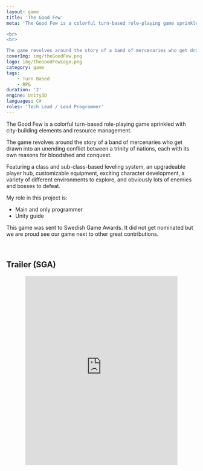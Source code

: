 ```yaml
---
layout: game
title: 'The Good Few'
meta: 'The Good Few is a colorful turn-based role-playing game sprinkled with city-building elements and resource management.

<br>
<br>

The game revolves around the story of a band of mercenaries who get drawn into an unending conflict between a trinity of nations, each with its own reasons for bloodshed and conquest.'
coverImg: img/theGoodFew.png
logo: img/theGoodFewLogo.png
category: game
tags:
    - Turn Based
    - RPG
duration: '2'
engine: Unity3D
languages: C#
roles: 'Tech Lead / Lead Programmer'
---
```


The Good Few is a colorful turn-based role-playing game sprinkled with city-building elements and resource management.

The game revolves around the story of a band of mercenaries who get drawn into an unending conflict between a trinity of nations, each with its own reasons for bloodshed and conquest.

Featuring a class and sub-class-based leveling system, an upgradeable player hub, customizable equipment, exciting character development, a variety of different environments to explore, and obviously lots of enemies and bosses to defeat.

My role in this project is:
* Main and only programmer
* Unity guide

This game was sent to Swedish Game Awards. It did not get nominated but we are proud see our game next to other great contributions.

<br>

## Trailer (SGA)

<center>
<iframe width="80%" height="500" src="https://www.youtube.com/embed/674sdlZJsLI?rel=0" frameborder="0" allow="autoplay; encrypted-media" allowfullscreen></iframe>
</center>